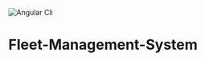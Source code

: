 ![Angular Cli](https://d25lcipzij17d.cloudfront.net/badge.svg?id=js&type=6&v=9.0.4&x2=0)

# Fleet-Management-System
